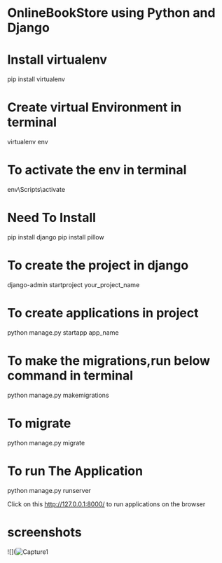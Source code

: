 # OnlineBookStore using Python and Django

# Install virtualenv
pip install virtualenv

# Create virtual Environment in terminal
virtualenv env

# To activate the env in terminal
env\Scripts\activate

# Need To Install
pip install django
pip install pillow

# To create the project in django
django-admin startproject your_project_name

# To create applications in project
python manage.py startapp app_name

# To make the migrations,run below command in terminal
python manage.py makemigrations

# To migrate
python manage.py migrate

# To run The Application
python manage.py runserver


Click on this http://127.0.0.1:8000/ to run applications on the browser
# screenshots
![](![Capture1](https://user-images.githubusercontent.com/88774374/138920254-62e0e6a4-c771-4125-a4d5-81aea81e00c3.PNG)

